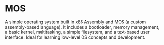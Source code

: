 # MOS
A simple operating system built in x86 Assembly and MOS (a custom assembly-based language). It includes a bootloader, memory management, a basic kernel, multitasking, a simple filesystem, and a text-based user interface. Ideal for learning low-level OS concepts and development.
